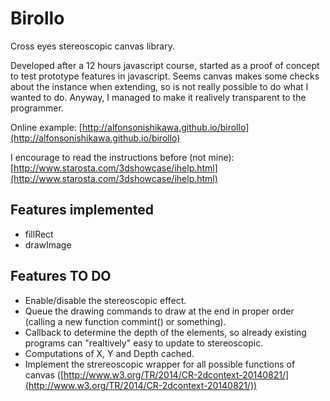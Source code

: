 Birollo
=======
Cross eyes stereoscopic canvas library.

Developed after a 12 hours javascript course, started as a proof of concept to test prototype features in javascript. Seems canvas makes some checks about the instance when extending, so is not really possible to do what I wanted to do. Anyway, I managed to make it realively transparent to the programmer.

Online example: [http://alfonsonishikawa.github.io/birollo](http://alfonsonishikawa.github.io/birollo)

I encourage to read the instructions before (not mine): [http://www.starosta.com/3dshowcase/ihelp.html](http://www.starosta.com/3dshowcase/ihelp.html)

Features implemented
--------------------
* fillRect
* drawImage

Features TO DO
--------------
* Enable/disable the stereoscopic effect.
* Queue the drawing commands to draw at the end in proper order (calling a new function commint() or something).
* Callback to determine the depth of the elements, so already existing programs can "realtively" easy to update to stereoscopic.
* Computations of X, Y and Depth cached.
* Implement the strereoscopic wrapper for all possible functions of canvas ([http://www.w3.org/TR/2014/CR-2dcontext-20140821/](http://www.w3.org/TR/2014/CR-2dcontext-20140821/))
